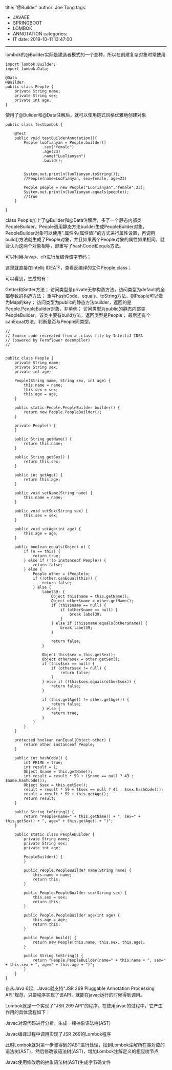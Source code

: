title: '@Builder'
author: Joe Tong
tags:
  - JAVAEE
  - SPRINGBOOT
  - LOMBOK
  - ANNOTATION
categories:
  - IT
date: 2019-10-11 13:47:00
---
lombok的@Builder实际是建造者模式的一个变种，所以在创建复杂对象时常使用

```
import lombok.Builder;
import lombok.Data;

@Data
@Builder
public class People {
    private String name;
    private String sex;
    private int age;
}
```

使用了@Bulider和@Data注解后，就可以使用链式风格优雅地创建对象

```
public class TestLombok {

    @Test
    public void testBuilderAnnotation(){
        People luoTianyan = People.builder()
                .sex("female")
                .age(23)
                .name("LuoTianyan")
                .build();


        System.out.println(luoTianyan.toString());
        //People(name=LuoTianyan, sex=female, age=23)

        People people = new People("LuoTianyan","female",23);
        System.out.println(luoTianyan.equals(people));
        //true
    }

}
```

class People加上了@Builder和@Data注解后，多了一个静态内部类PeopleBuilder，People调用静态方法builder生成PeopleBuilder对象，PeopleBuilder对象可以使用".属性名(属性值)"的方式进行属性设置，再调用build()方法就生成了People对象，并且如果两个People对象的属性如果相同，就会认为这两个对象相等，即重写了hashCode和equls方法。

 

可以利用Javap、cfr进行反编译该字节码；

这里就直接在Intellij IDEA下，查看反编译的文件People.class；

可以看到，生成的有：

Getter和Setter方法；
访问类型是private无参构造方法，访问类型为default的全部参数的构造方法；
重写hashCode、equals、toString方法，则People可以做为Map的key；
访问类型为public的静态方法builder，返回的是People.PeopleBuilder对象，非单例；
访问类型为public的静态内部类PeopleBuilder，该类主要有build方法，返回类型是People；
最后还有个canEqual方法，判断是否与People同类型。


```
//
// Source code recreated from a .class file by IntelliJ IDEA
// (powered by Fernflower decompiler)
//


public class People {
    private String name;
    private String sex;
    private int age;

    People(String name, String sex, int age) {
        this.name = name;
        this.sex = sex;
        this.age = age;
    }

    public static People.PeopleBuilder builder() {
        return new People.PeopleBuilder();
    }

    private People() {
    }

    public String getName() {
        return this.name;
    }

    public String getSex() {
        return this.sex;
    }

    public int getAge() {
        return this.age;
    }

    public void setName(String name) {
        this.name = name;
    }

    public void setSex(String sex) {
        this.sex = sex;
    }

    public void setAge(int age) {
        this.age = age;
    }

    public boolean equals(Object o) {
        if (o == this) {
            return true;
        } else if (!(o instanceof People)) {
            return false;
        } else {
            People other = (People)o;
            if (!other.canEqual(this)) {
                return false;
            } else {
                label39: {
                    Object this$name = this.getName();
                    Object other$name = other.getName();
                    if (this$name == null) {
                        if (other$name == null) {
                            break label39;
                        }
                    } else if (this$name.equals(other$name)) {
                        break label39;
                    }

                    return false;
                }

                Object this$sex = this.getSex();
                Object other$sex = other.getSex();
                if (this$sex == null) {
                    if (other$sex != null) {
                        return false;
                    }
                } else if (!this$sex.equals(other$sex)) {
                    return false;
                }

                if (this.getAge() != other.getAge()) {
                    return false;
                } else {
                    return true;
                }
            }
        }
    }

    protected boolean canEqual(Object other) {
        return other instanceof People;
    }

    public int hashCode() {
        int PRIME = true;
        int result = 1;
        Object $name = this.getName();
        int result = result * 59 + ($name == null ? 43 : $name.hashCode());
        Object $sex = this.getSex();
        result = result * 59 + ($sex == null ? 43 : $sex.hashCode());
        result = result * 59 + this.getAge();
        return result;
    }

    public String toString() {
        return "People(name=" + this.getName() + ", sex=" + this.getSex() + ", age=" + this.getAge() + ")";
    }

    public static class PeopleBuilder {
        private String name;
        private String sex;
        private int age;

        PeopleBuilder() {
        }

        public People.PeopleBuilder name(String name) {
            this.name = name;
            return this;
        }

        public People.PeopleBuilder sex(String sex) {
            this.sex = sex;
            return this;
        }

        public People.PeopleBuilder age(int age) {
            this.age = age;
            return this;
        }

        public People build() {
            return new People(this.name, this.sex, this.age);
        }

        public String toString() {
            return "People.PeopleBuilder(name=" + this.name + ", sex=" + this.sex + ", age=" + this.age + ")";
        }
    }
}
```


自从Java 6起，Javac就支持“JSR 269 Pluggable Annotation Processing API”规范，只要程序实现了该API，就能在javac运行的时候得到调用。

Lombok就是一个实现了"JSR 269 API"的程序。在使用javac的过程中，它产生作用的具体流程如下：

Javac对源代码进行分析，生成一棵抽象语法树(AST)

Javac编译过程中调用实现了JSR 269的Lombok程序

此时Lombok就对第一步骤得到的AST进行处理，找到Lombok注解所在类对应的语法树(AST)，然后修改该语法树(AST)，增加Lombok注解定义的相应树节点

Javac使用修改后的抽象语法树(AST)生成字节码文件

